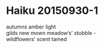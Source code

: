 # Haiku 20150930-1  

autumns amber light  
gilds new mown meadow’s’ stubble -   
wildflowers’ scent tamed  
  
